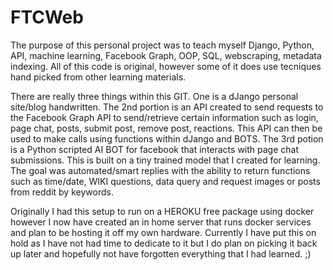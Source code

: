 # FTCWeb

The purpose of this personal project was to teach myself Django, Python, API, machine learning, Facebook Graph, OOP, SQL, webscraping, metadata indexing.
All of this code is original, however some of it does use tecniques hand picked from other learning materials.

There are really three things within this GIT. One is a dJango personal site/blog handwritten. The 2nd portion is an API created to send 
requests to the Facebook Graph API to send/retrieve certain information such as login, page chat, posts, submit post, remove post, reactions. This
API can then be used to make calls using functions within dJango and BOTS. The 3rd potion is a Python scripted AI BOT for facebook that interacts with
page chat submissions. This is built on a tiny trained model that I created for learning. The goal was automated/smart replies with the ability to return
functions such as time/date, WIKI questions, data query and request images or posts from reddit by keywords.

Originally I had this setup to run on a HEROKU free package using docker however I now have created an in home server that runs docker services and plan to be hosting it off my own hardware. Currently I have put this on hold as I have not had time to dedicate to it but I do plan on picking it back up later and hopefully not have forgotten everything that I had learned. ;)



